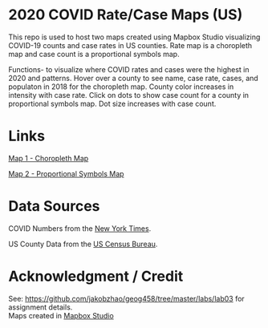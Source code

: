 # 2020 COVID Rate/Case Maps (US)

This repo is used to host two maps created using Mapbox Studio visualizing COVID-19 counts and case rates in US counties. Rate map is a choropleth map and case count is a proportional symbols map.

Functions- to visualize where COVID rates and cases were the highest in 2020 and patterns. Hover over a county to see name, case rate, cases, and populaton in 2018 for the choropleth map. County color increases in intensity with case rate. Click on dots to show case count for a county in proportional symbols map. Dot size increases with case count. 

# Links
[Map 1 - Choropleth Map](https://reina-orikasa.github.io/geog458-covid-maps/map1.html)

[Map 2 - Proportional Symbols Map](https://reina-orikasa.github.io/geog458-covid-maps/map2.html)


# Data Sources
COVID Numbers from the [New York Times](https://github.com/nytimes/covid-19-data/blob/43d32dde2f87bd4dafbb7d23f5d9e878124018b8/live/us-counties.csv).

US County Data from the [US Census Bureau](https://data.census.gov/cedsci/table?q=county%20population%202018%20acs&tid=ACSDT1Y2018.B01003).

# Acknowledgment / Credit
See: https://github.com/jakobzhao/geog458/tree/master/labs/lab03 for assignment details.  
Maps created in [Mapbox Studio](https://studio.mapbox.com/)